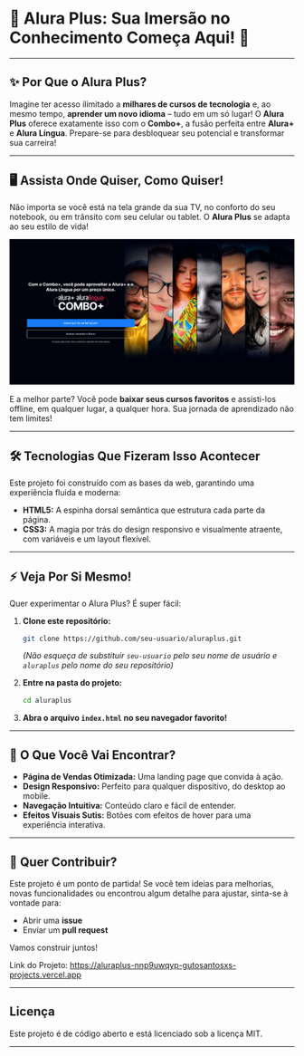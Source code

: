 # 🚀 Alura Plus: Sua Imersão no Conhecimento Começa Aqui\! 🚀

-----

## ✨ Por Que o Alura Plus?

Imagine ter acesso ilimitado a **milhares de cursos de tecnologia** e, ao mesmo tempo, **aprender um novo idioma** – tudo em um só lugar\! O **Alura Plus** oferece exatamente isso com o **Combo+**, a fusão perfeita entre **Alura+** e **Alura Língua**. Prepare-se para desbloquear seu potencial e transformar sua carreira\!

-----

## 🖥️ Assista Onde Quiser, Como Quiser\!

Não importa se você está na tela grande da sua TV, no conforto do seu notebook, ou em trânsito com seu celular ou tablet. O **Alura Plus** se adapta ao seu estilo de vida\!

![Imagem da Tela](AluraPlus/img/TelaAlura+.png)

E a melhor parte? Você pode **baixar seus cursos favoritos** e assisti-los offline, em qualquer lugar, a qualquer hora. Sua jornada de aprendizado não tem limites\!

-----

## 🛠️ Tecnologias Que Fizeram Isso Acontecer

Este projeto foi construído com as bases da web, garantindo uma experiência fluida e moderna:

  * **HTML5:** A espinha dorsal semântica que estrutura cada parte da página.
  * **CSS3:** A magia por trás do design responsivo e visualmente atraente, com variáveis e um layout flexível.

-----

## ⚡ Veja Por Si Mesmo\!

Quer experimentar o Alura Plus? É super fácil:

1.  **Clone este repositório:**

    ```bash
    git clone https://github.com/seu-usuario/aluraplus.git
    ```

    *(Não esqueça de substituir `seu-usuario` pelo seu nome de usuário e `aluraplus` pelo nome do seu repositório)*

2.  **Entre na pasta do projeto:**

    ```bash
    cd aluraplus
    ```

3.  **Abra o arquivo `index.html` no seu navegador favorito\!**

-----

## 🌟 O Que Você Vai Encontrar?

  * **Página de Vendas Otimizada:** Uma landing page que convida à ação.
  * **Design Responsivo:** Perfeito para qualquer dispositivo, do desktop ao mobile.
  * **Navegação Intuitiva:** Conteúdo claro e fácil de entender.
  * **Efeitos Visuais Sutis:** Botões com efeitos de hover para uma experiência interativa.

-----

## 🤝 Quer Contribuir?

Este projeto é um ponto de partida\! Se você tem ideias para melhorias, novas funcionalidades ou encontrou algum detalhe para ajustar, sinta-se à vontade para:

  * Abrir uma **issue**
  * Enviar um **pull request**

Vamos construir juntos\!

Link do Projeto: https://aluraplus-nnp9uwqyp-gutosantosxs-projects.vercel.app

-----

## Licença

Este projeto é de código aberto e está licenciado sob a licença MIT.

-----
